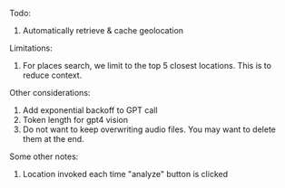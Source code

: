 Todo: 
1. Automatically retrieve & cache geolocation

Limitations: 
1. For places search, we limit to the top 5 closest locations. This is to reduce context.

Other considerations: 
1. Add exponential backoff to GPT call
2. Token length for gpt4 vision
3. Do not want to keep overwriting audio files. You may want to delete them at the end. 

Some other notes: 
1. Location invoked each time "analyze" button is clicked